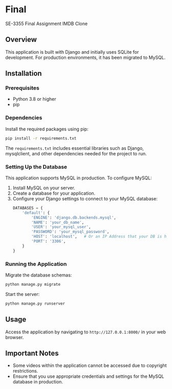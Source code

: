 # Final
SE-3355 Final Assignment IMDB Clone

## Overview
This application is built with Django and initially uses SQLite for development. For production environments, it has been migrated to MySQL.

## Installation

### Prerequisites
- Python 3.8 or higher
- pip

### Dependencies
Install the required packages using pip:
```bash
pip install -r requirements.txt
```

The `requirements.txt` includes essential libraries such as Django, mysqlclient, and other dependencies needed for the project to run.

### Setting Up the Database
This application supports MySQL in production. To configure MySQL:
1. Install MySQL on your server.
2. Create a database for your application.
3. Configure your Django settings to connect to your MySQL database:
   ```python
   DATABASES = {
       'default': {
           'ENGINE': 'django.db.backends.mysql',
           'NAME': 'your_db_name',
           'USER': 'your_mysql_user',
           'PASSWORD': 'your_mysql_password',
           'HOST': 'localhost',   # Or an IP Address that your DB is hosted on
           'PORT': '3306',
       }
   }
   ```

### Running the Application
Migrate the database schemas:
```bash
python manage.py migrate
```
Start the server:
```bash
python manage.py runserver
```

## Usage
Access the application by navigating to `http://127.0.0.1:8000/` in your web browser.

## Important Notes
- Some videos within the application cannot be accessed due to copyright restrictions.
- Ensure that you use appropriate credentials and settings for the MySQL database in production.
